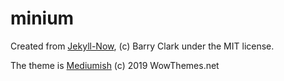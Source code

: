# minium

Created from [Jekyll-Now](https://github.com/barryclark/jekyll-now), (c) Barry Clark under the MIT license.

The theme is [Mediumish](https://github.com/wowthemesnet/mediumish-theme-jekyll/) (c) 2019 WowThemes.net
